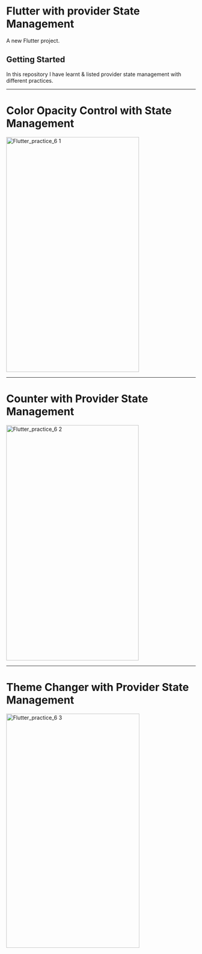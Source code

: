 # Flutter with provider State Management

A new Flutter project.

## Getting Started

In this repository I have learnt & listed provider state management with different practices.

_____________________________________________________________________________________________________________________________________________________________________________________

# Color Opacity Control with State Management

<img width="353" height="623" alt="Flutter_practice_6 1" src="https://github.com/user-attachments/assets/02ed569e-86e4-43a7-8fd5-2a4bfb73b969" />



____________________________________________________________________________________________________________________________________________________________________________________
# Counter with Provider State Management
<img width="352" height="624" alt="Flutter_practice_6 2" src="https://github.com/user-attachments/assets/1fd4d11e-db2e-463c-957b-3cf8f5619c2a" />


_________________________________________________________________________________________________________________________________________________________________________________________
# Theme Changer with Provider State Management
<img width="354" height="621" alt="Flutter_practice_6 3" src="https://github.com/user-attachments/assets/26b9ce7a-b043-4e37-87d3-a654146ad4a7" />




